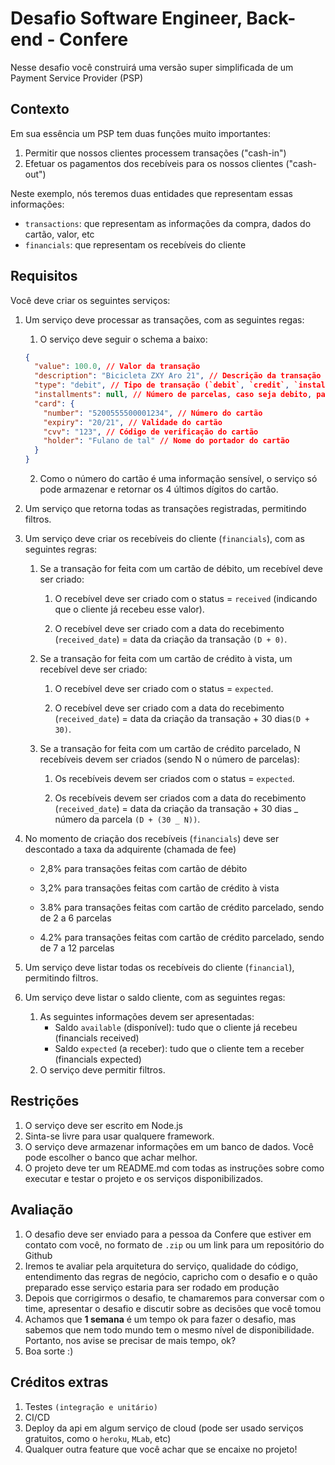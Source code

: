 # Desafio Software Engineer, Back-end - Confere

Nesse desafio você construirá uma versão super simplificada de um Payment Service Provider (PSP)

## Contexto

Em sua essência um PSP tem duas funções muito importantes:

1.  Permitir que nossos clientes processem transações ("cash-in")
2.  Efetuar os pagamentos dos recebíveis para os nossos clientes ("cash-out")

Neste exemplo, nós teremos duas entidades que representam essas informações:

- `transactions`: que representam as informações da compra, dados do cartão, valor, etc
- `financials`: que representam os recebíveis do cliente

## Requisitos

Você deve criar os seguintes serviços:

1.  Um serviço deve processar as transações, com as seguintes regas:
    1.  O serviço deve seguir o schema a baixo:
    ```json
    {
      "value": 100.0, // Valor da transação
      "description": "Bicicleta ZXY Aro 21", // Descrição da transação
      "type": "debit", // Tipo de transação (`debit`, `credit`, `installment_credit`)
      "installments": null, // Número de parcelas, caso seja debito, passar `null`
      "card": {
        "number": "5200555500001234", // Número do cartão
        "expiry": "20/21", // Validade do cartão
        "cvv": "123", // Código de verificação do cartão
        "holder": "Fulano de tal" // Nome do portador do cartão
      }
    }
    ```
    2.  Como o número do cartão é uma informação sensível, o serviço só pode armazenar e retornar os 4 últimos dígitos do cartão.
2.  Um serviço que retorna todas as transações registradas, permitindo filtros.
3.  Um serviço deve criar os recebíveis do cliente (`financials`), com as seguintes regras:

    1.  Se a transação for feita com um cartão de débito, um recebível deve ser criado:

        1. O recebível deve ser criado com o status = `received` (indicando que o cliente já recebeu esse valor).

        2. O recebível deve ser criado com a data do recebimento (`received_date`) = data da criação da transação `(D + 0)`.

    2.  Se a transação for feita com um cartão de crédito à vista, um recebível deve ser criado:

        1. O recebível deve ser criado com o status = `expected`.

        2. O recebível deve ser criado com a data do recebimento (`received_date`) = data da criação da transação + 30 dias`(D + 30)`.

    3.  Se a transação for feita com um cartão de crédito parcelado, N recebíveis devem ser criados (sendo N o número de parcelas):

        1. Os recebíveis devem ser criados com o status = `expected`.

        2. Os recebíveis devem ser criados com a data do recebimento (`received_date`) = data da criação da transação + 30 dias _ número da parcela `(D + (30 _ N))`.

4.  No momento de criação dos recebíveis (`financials`) deve ser descontado a taxa da adquirente (chamada de fee)

    - 2,8% para transações feitas com cartão de débito

    - 3,2% para transações feitas com cartão de crédito à vista

    - 3.8% para transações feitas com cartão de crédito parcelado, sendo de 2 a 6 parcelas

    - 4.2% para transações feitas com cartão de crédito parcelado, sendo de 7 a 12 parcelas

5.  Um serviço deve listar todas os recebíveis do cliente (`financial`), permitindo filtros.
6.  Um serviço deve listar o saldo cliente, com as seguintes regas:
    1.  As seguintes informações devem ser apresentadas:
        - Saldo `available` (disponível): tudo que o cliente já recebeu (financials received)
        - Saldo `expected` (a receber): tudo que o cliente tem a receber (financials expected)
    2.  O serviço deve permitir filtros.

## Restrições

1.  O serviço deve ser escrito em Node.js
2.  Sinta-se livre para usar qualquere framework.
3.  O serviço deve armazenar informações em um banco de dados. Você pode escolher o banco que achar melhor.
4.  O projeto deve ter um README.md com todas as instruções sobre como executar e testar o projeto e os serviços disponibilizados.

## Avaliação

1.  O desafio deve ser enviado para a pessoa da Confere que estiver em contato com você, no formato de `.zip` ou um link para um repositório do Github
2.  Iremos te avaliar pela arquitetura do serviço, qualidade do código, entendimento das regras de negócio, capricho com o desafio e o quão preparado esse serviço estaria para ser rodado em produção
3.  Depois que corrigirmos o desafio, te chamaremos para conversar com o time, apresentar o desafio e discutir sobre as decisões que você tomou
4.  Achamos que **1 semana** é um tempo ok para fazer o desafio, mas sabemos que nem todo mundo tem o mesmo nível de disponibilidade. Portanto, nos avise se precisar de mais tempo, ok?
5.  Boa sorte :)

## Créditos extras

1. Testes `(integração e unitário)`
2. CI/CD
3. Deploy da api em algum serviço de cloud (pode ser usado serviços gratuitos, como o `heroku`, `MLab`, etc)
4. Qualquer outra feature que você achar que se encaixe no projeto!

